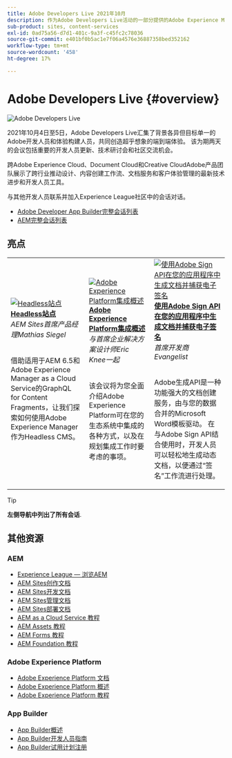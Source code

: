 ```yaml
---
title: Adobe Developers Live 2021年10月
description: 作为Adobe Developers Live活动的一部分提供的Adobe Experience Manager Sites的视频和教程集合。
sub-product: sites, content-services
exl-id: 0ad75a56-d7d1-401c-9a3f-c45fc2c78036
source-git-commit: e401bf0b5ac1e7f06a4576e36887358bed352162
workflow-type: tm+mt
source-wordcount: '458'
ht-degree: 17%

---
```


# Adobe Developers Live {#overview}

<img alt="Adobe Developers Live" src="/help/adobe-developers-live/assets/adl.png" />

2021年10月4日至5日，Adobe Developers Live汇集了背景各异但目标单一的Adobe开发人员和体验构建人员，共同创造超乎想象的端到端体验。 该为期两天的会议包括重要的开发人员更新、技术研讨会和社区交流机会。

跨Adobe Experience Cloud、Document Cloud和Creative CloudAdobe产品团队展示了跨行业推动设计、内容创建工作流、文档服务和客户体验管理的最新技术进步和开发人员工具。

与其他开发人员联系并加入Experience League社区中的会话对话。
* [Adobe Developer App Builder完整会话列表](https://experienceleaguecommunities.adobe.com/t5/project-firefly-discussions/adobe-developers-live-october-2021-project-firefly-s-complete/td-p/425779)
* [AEM完整会话列表](https://experienceleaguecommunities.adobe.com/t5/adobe-experience-manager/adobe-developers-live-october-2021-complete-session-list/m-p/423041#M120517)

## 亮点

<table>
  <tr>
   <td>
      <a href="headless.md">
      <img alt="Headless站点" src="/help/adobe-developers-live/assets/mathias.png"/>
      </a>
      <div>
         <a href="headless.md"><strong>Headless站点</strong></a>         
         <br/><em>AEM Sites首席产品经理Mathias Siegel</em>
      </div>
      <p>
        <br/>
         借助适用于AEM 6.5和Adobe Experience Manager as a Cloud Service的GraphQL for Content Fragments，让我们探索如何使用Adobe Experience Manager作为Headless CMS。
      </p>
     </td>   
     <td>
      <a href="aep-integration.md">
      <img alt="Adobe Experience Platform集成概述" src="/help/adobe-developers-live/assets/eric.png"/>
      </a>
      <div>
         <a href="aep-integration.md"><strong>Adobe Experience Platform集成概述</strong></a>
         <br/><em>与首席企业解决方案设计师Eric Knee一起</em>
      </div>
      <p>
        <br/>
         该会议将为您全面介绍Adobe Experience Platform可在您的生态系统中集成的各种方式，以及在规划集成工作时要考虑的事项。
      </p>
   </td>
   </td>
     <td>
      <a href="pdf-services-api.md">
      <img alt="使用Adobe Sign API在您的应用程序中生成文档并捕获电子签名" src="/help/adobe-developers-live/assets/ben.png"/>
      </a>
      <div>
         <a href="pdf-services-api.md"><strong>使用Adobe Sign API在您的应用程序中生成文档并捕获电子签名</strong></a>
         <br/><em>首席开发商Evangelist</em>
      </div>
      <p>
        <br/>
         Adobe生成API是一种功能强大的文档创建服务，由与您的数据合并的Microsoft Word模板驱动。 在与Adobe Sign API结合使用时，开发人员可以轻松地生成动态文档，以便通过“签名”工作流进行处理。
      </p>
   </td> 
  </tr>
</table>

>[!TIP]
>
>**左侧导航中列出了所有会话**.

## 其他资源

### AEM

* [Experience League — 浏览AEM](https://experienceleague.adobe.com/#recommended/solutions/experience-manager)
* [AEM Sites创作文档](https://experienceleague.adobe.com/docs/experience-manager-65/authoring/home.html)
* [AEM Sites开发文档](https://experienceleague.adobe.com/docs/experience-manager-65/developing/home.html)
* [AEM Sites管理文档](https://experienceleague.adobe.com/docs/experience-manager-65/administering/home.html)
* [AEM Sites部署文档](https://experienceleague.adobe.com/docs/experience-manager-65/deploying/home.html)
* [AEM as a Cloud Service 教程](https://experienceleague.adobe.com/docs/experience-manager-learn/cloud-service/overview.html)
* [AEM Assets 教程](https://experienceleague.adobe.com/docs/experience-manager-learn/assets/overview.html)
* [AEM Forms 教程](https://experienceleague.adobe.com/docs/experience-manager-learn/forms/overview.html)
* [AEM Foundation 教程](https://experienceleague.adobe.com/docs/experience-manager-learn/foundation/overview.html)

### Adobe Experience Platform

* [Adobe Experience Platform 文档](https://experienceleague.adobe.com/docs/experience-platform.html)
* [Adobe Experience Platform 概述](https://experienceleague.adobe.com/docs/experience-platform/landing/home.html?lang=zh-Hans)
* [Adobe Experience Platform 教程](https://experienceleague.adobe.com/docs/platform-learn/tutorials/overview.html?lang=en)

### App Builder

* [App Builder概述](https://adobe.ly/aem-appbuilder)
* [App Builder开发人员指南](https://adobe.ly/appbuilder)
* [App Builder试用计划注册](https://adobe.ly/appbuilder-trial)
